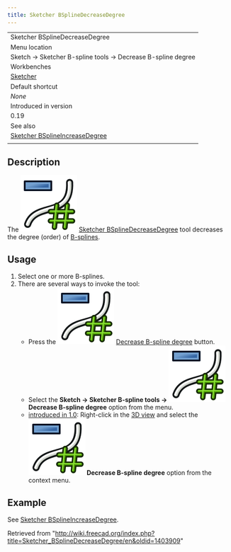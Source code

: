 ```yaml
---
title: Sketcher BSplineDecreaseDegree
---
```


|                                                                                                    |
| -------------------------------------------------------------------------------------------------- |
| Sketcher BSplineDecreaseDegree                                                                     |
| Menu location                                                                                      |
| Sketch → Sketcher B-spline tools → Decrease B-spline degree                                        |
| Workbenches                                                                                        |
| [Sketcher](/Sketcher_Workbench "Sketcher Workbench")                                               |
| Default shortcut                                                                                   |
| _None_                                                                                             |
| Introduced in version                                                                              |
| 0.19                                                                                               |
| See also                                                                                           |
| [Sketcher BSplineIncreaseDegree](/Sketcher_BSplineIncreaseDegree "Sketcher BSplineIncreaseDegree") |
|                                                                                                    |

## Description

The ![](/src/assets/images/Sketcher_BSplineDecreaseDegree.svg) [Sketcher BSplineDecreaseDegree](/Sketcher_BSplineDecreaseDegree "Sketcher BSplineDecreaseDegree") tool decreases the degree (order) of [B-splines](/B-Splines "B-Splines").

## Usage

1. Select one or more B-splines.
2. There are several ways to invoke the tool:
   - Press the ![](/src/assets/images/Sketcher_BSplineDecreaseDegree.svg) [Decrease B-spline degree](/Sketcher_BSplineDecreaseDegree "Sketcher BSplineDecreaseDegree") button.
   - Select the **Sketch → Sketcher B-spline tools → ![](/src/assets/images/Sketcher_BSplineDecreaseDegree.svg) Decrease B-spline degree** option from the menu.
   - [introduced in 1.0](/Release_notes_1.0 "Release notes 1.0"): Right-click in the [3D view](/3D_view "3D view") and select the **![](/src/assets/images/Sketcher_BSplineDecreaseDegree.svg) Decrease B-spline degree** option from the context menu.

## Example

See [Sketcher BSplineIncreaseDegree](/Sketcher_BSplineIncreaseDegree#Example "Sketcher BSplineIncreaseDegree").

Retrieved from "<http://wiki.freecad.org/index.php?title=Sketcher_BSplineDecreaseDegree/en&oldid=1403909>"
